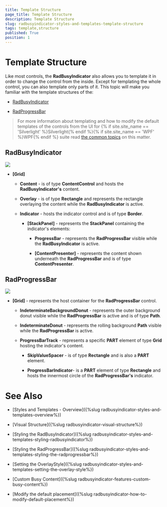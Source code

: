 ```yaml
---
title: Template Structure
page_title: Template Structure
description: Template Structure
slug: radbusyindicator-styles-and-templates-template-structure
tags: template,structure
published: True
position: 1
---
```


# Template Structure

Like most controls, the __RadBusyIndicator__ also allows you to template it in order to change the control from the inside. Except for templating the whole control, you can also template only parts of it. This topic will make you familiar with the template structures of the:      

* [RadBusyIndicator](#radbusyindicator)

* [RadProgressBar](#radprogressbar)

>For more information about templating and how to modify the default templates of the controls from the UI for {% if site.site_name == 'Silverlight' %}Silverlight{% endif %}{% if site.site_name == 'WPF' %}WPF{% endif %} suite read [the common topics](http://www.telerik.com/help/silverlight/common-styling-appearance-edit-control-templates-blend.html) on this matter.
        

## RadBusyIndicator

![](images/radbusyindicator_styles_and_templates_template_structure_010.png)

* __[Grid]__

	* __Content__ - is of type __ContentControl__ and hosts the __RadBusyIndicator's__ content.

	* __Overlay__ - is of type __Rectangle__ and represents the rectangle overlaying the content while the __RadBusyIndicator__ is active.

	* __Indicator__ - hosts the indicator control and is of type __Border__.

		* __[StackPanel]__ - represents the __StackPanel__ containing the indicator's elements:

			* __ProgressBar__ - represents the __RadProgressBar__ visible while the __RadBusyIndicator__ is active.

			* __[ContentPresenter]__ - represents the content  shown underneath the __RadProgressBar__ and is of type __ContentPresenter__.

## RadProgressBar

![](images/radbusyindicator_styles_and_templates_template_structure_020.png)

* __[Grid]__ - represents the host container for the __RadProgressBar__ control.

	* __IndeterminateBackgroundDonut__ - represents the outer background donut visible while the __RadProgressBar__ is active and is of type __Path__.

	* __IndeterminateDonut__ - represents the rolling background __Path__ visible while the __RadProgressBar__ is active.

	* __ProgressBarTrack__ - represents a specific __PART__ element of type __Grid__ hosting the indicator's content.

		* __SkipValueSpacer__ - is of type __Rectangle__ and is also a __PART__ element.

		* __ProgressBarIndicator__- is a __PART__ element of type __Rectangle__ and hosts the innermost circle of the __RadProgressBar's__ indicator.
		
# See Also

 * [Styles and Templates - Overview]({%slug radbusyindicator-styles-and-templates-overview%})

 * [Visual Structure]({%slug radbusyindicator-visual-structure%})

 * [Styling the RadBusyIndicator]({%slug radbusyindicator-styles-and-templates-styling-radbusyindicator%})

 * [Styling the RadProgressBar]({%slug radbusyindicator-styles-and-templates-styling-the-radprogressbar%})

 * [Setting the OverlayStyle]({%slug radbusyindicator-styles-and-templates-setting-the-overlay-style%})

 * [Custom Busy Content]({%slug radbusyindicator-features-custom-busy-content%})

 * [Modify the default placement]({%slug radbusyindicator-how-to-modify-default-placement%})
